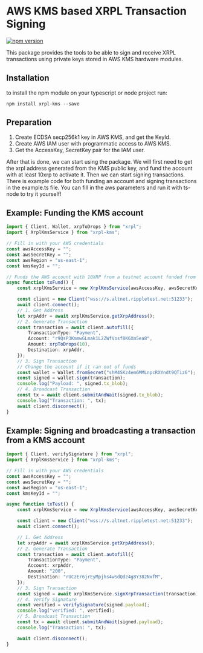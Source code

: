 # AWS KMS based XRPL Transaction Signing
[![npm version](https://badge.fury.io/js/xrpl-kms.svg)](https://badge.fury.io/js/xrpl-kms)

This package provides the tools to be able to sign and receive XRPL transactions using private keys stored in AWS KMS hardware modules.

## Installation

to install the npm module on your typescript or node project run:

`npm install xrpl-kms --save`

## Preparation
1. Create ECDSA secp256k1 key in AWS KMS, and get the KeyId.
2. Create AWS IAM user with programmatic access to AWS KMS.
3. Get the AccessKey, SecretKey pair for the IAM user.

After that is done, we can start using the package. We will first need to get the xrpl address generated from the KMS public key, and fund the account with at least 10xrp to activate it. Then we can start signing transactions. There is example code for both funding an account and signing transactions in the example.ts file. You can fill in the aws parameters and run it with ts-node to try it yourself!

## Example: Funding the KMS account

```typescript
import { Client, Wallet, xrpToDrops } from "xrpl";
import { XrplKmsService } from "xrpl-kms";

// Fill in with your AWS credentials
const awsAccessKey = "";
const awsSecretKey = "";
const awsRegion = "us-east-1";
const kmsKeyId = "";

// Funds the AWS account with 10XRP from a testnet account funded from the faucet
async function txFund() {
    const xrplKmsService = new XrplKmsService(awsAccessKey, awsSecretKey, awsRegion, kmsKeyId);

    const client = new Client("wss://s.altnet.rippletest.net:51233");
    await client.connect();
    // 1. Get Address
    let xrpAddr = await xrplKmsService.getXrpAddress();
    // 2. Generate Transaction
    const transaction = await client.autofill({
        TransactionType: "Payment",
        Account: "r9QsP3KmmwGLmak1L2ZWfVosf8K6Xm5ea8",
        Amount: xrpToDrops(10),
        Destination: xrpAddr,
    });
    // 3. Sign Transaction
    // Change the account if it ran out of funds
    const wallet = Wallet.fromSecret("shM4SKz4em6MMLnpcRXYndt9QTiz6");
    const signed = wallet.sign(transaction);
    console.log("Payload: ", signed.tx_blob);
    // 4. Broadcast Transaction
    const tx = await client.submitAndWait(signed.tx_blob);
    console.log("Transaction: ", tx);
    await client.disconnect();
}
```

## Example: Signing and broadcasting a transaction from a KMS account

```typescript
import { Client, verifySignature } from "xrpl";
import { XrplKmsService } from "xrpl-kms";

// Fill in with your AWS credentials
const awsAccessKey = "";
const awsSecretKey = "";
const awsRegion = "us-east-1";
const kmsKeyId = "";

async function txTest() {
    const xrplKmsService = new XrplKmsService(awsAccessKey, awsSecretKey, awsRegion, kmsKeyId);

    const client = new Client("wss://s.altnet.rippletest.net:51233");
    await client.connect();

    // 1. Get Address
    let xrpAddr = await xrplKmsService.getXrpAddress();
    // 2. Generate Transaction
    const transaction = await client.autofill({
        TransactionType: "Payment",
        Account: xrpAddr,
        Amount: "200",
        Destination: "rUCzEr6jrEyMpjhs4wSdQdz4g8Y382NxfM",
    });
    // 3. Sign Transaction
    const signed = await xrplKmsService.signXrpTransaction(transaction);
    // 4. Verify Signature
    const verified = verifySignature(signed.payload);
    console.log("verified: ", verified);
    // 5. Broadcast Transaction
    const tx = await client.submitAndWait(signed.payload);
    console.log("Transaction: ", tx);

    await client.disconnect();
}
```

